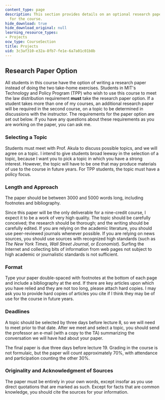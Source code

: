 ```yaml
---
content_type: page
description: This section provides details on an optional research paper assignment
  for the course.
hide_download: true
hide_download_original: null
learning_resource_types:
- Projects
ocw_type: CourseSection
title: Projects
uid: 3c3af310-e32a-8fb7-fe1e-6a7a01c01b8b
---
```


Research Paper Option
---------------------

All students in this course have the option of writing a research paper instead of doing the two take-home exercises. Students in MIT's Technology and Policy Program (TPP) who wish to use this course to meet the law distribution requirement **must** take the research paper option. If a student takes more than one of my courses, an additional research paper will be required in the second course, on a topic to be determined in discussions with the instructor. The requirements for the paper option are set out below. If you have any questions about these requirements as you are working on the paper, you can ask me.

### Selecting a Topic

Students must meet with Prof. Akula to discuss possible topics, and we will agree on a topic. I intend to give students broad leeway in the selection of a topic, because I want you to pick a topic in which you have a strong interest. However, the topic will have to be one that may produce materials of use to the course in future years. For TPP students, the topic must have a policy focus.

### Length and Approach

The paper should be between 3000 and 5000 words long, including footnotes and bibliography.

Since this paper will be the only deliverable for a nine-credit course, I expect it to be a work of very high quality. The topic should be carefully conceived; the research should be thorough; and the writing should be carefully edited. If you are relying on the academic literature, you should use peer-reviewed journals whenever possible. If you are relying on news sources, you should use sources with recognized high standards (such as _The New York Times, Wall Street Journal_, or _Economist_). Surfing the Internet and collecting bits of information from web pages not subject to high academic or journalistic standards is not sufficient.

### Format

Type your paper double-spaced with footnotes at the bottom of each page and include a bibliography at the end. If there are key articles upon which you have relied and they are not too long, please attach hard copies. I may ask you to provide hard copies of articles you cite if I think they may be of use for the course in future years.

### Deadlines

A topic should be selected by three days before lecture 8, so we will need to meet prior to that date. After we meet and select a topic, you should send the professor an e-mail (with a copy to the TA) summarizing the conversation we will have had about your paper.

The final paper is due three days before lecture 19. Grading in the course is not formulaic, but the paper will count approximately 70%, with attendance and participation counting the other 30%.

### Originality and Acknowledgment of Sources

The paper must be entirely in your own words, except insofar as you use direct quotations that are marked as such. Except for facts that are common knowledge, you should cite the sources for your information.